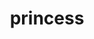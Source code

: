 ---
layout: smileys&emotion
title: princess
emoji: princess
permalink: 👸.html
image: assets/img/3moji/princess.png
---